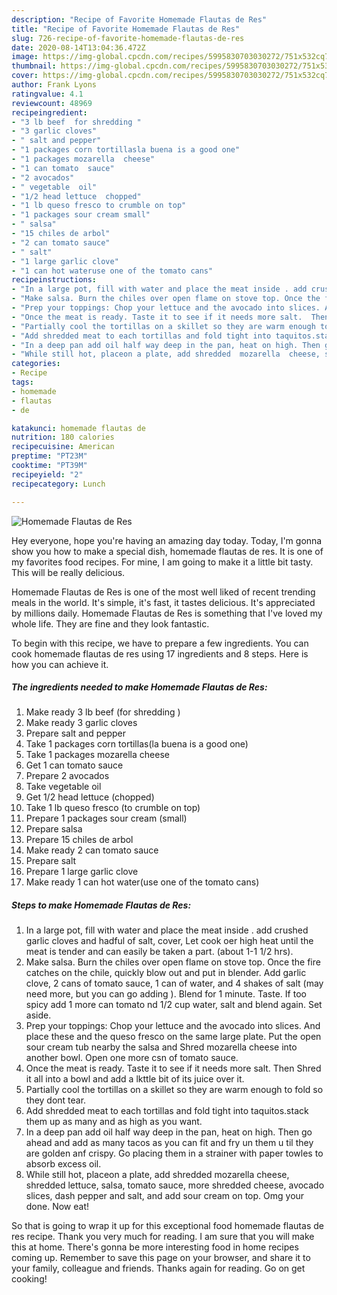 ```yaml
---
description: "Recipe of Favorite Homemade Flautas de Res"
title: "Recipe of Favorite Homemade Flautas de Res"
slug: 726-recipe-of-favorite-homemade-flautas-de-res
date: 2020-08-14T13:04:36.472Z
image: https://img-global.cpcdn.com/recipes/5995830703030272/751x532cq70/homemade-flautas-de-res-recipe-main-photo.jpg
thumbnail: https://img-global.cpcdn.com/recipes/5995830703030272/751x532cq70/homemade-flautas-de-res-recipe-main-photo.jpg
cover: https://img-global.cpcdn.com/recipes/5995830703030272/751x532cq70/homemade-flautas-de-res-recipe-main-photo.jpg
author: Frank Lyons
ratingvalue: 4.1
reviewcount: 48969
recipeingredient:
- "3 lb beef  for shredding "
- "3 garlic cloves"
- " salt and pepper"
- "1 packages corn tortillasla buena is a good one"
- "1 packages mozarella  cheese"
- "1 can tomato  sauce"
- "2 avocados"
- " vegetable  oil"
- "1/2 head lettuce  chopped"
- "1 lb queso fresco to crumble on top"
- "1 packages sour cream small"
- " salsa"
- "15 chiles de arbol"
- "2 can tomato sauce"
- " salt"
- "1 large garlic clove"
- "1 can hot wateruse one of the tomato cans"
recipeinstructions:
- "In a large pot, fill with water and place the meat inside . add crushed garlic cloves and hadful of salt, cover, Let cook oer high heat until the meat is tender and can easily  be taken a part. (about  1-1 1/2 hrs)."
- "Make salsa. Burn the chiles over open flame on stove top. Once the fire catches  on the chile, quickly blow out and  put in blender. Add garlic  clove, 2 cans of tomato sauce, 1 can of water, and 4 shakes of salt (may need more, but you can go adding ). Blend for 1 minute.  Taste. If too spicy add 1 more can tomato  nd 1/2 cup water, salt and blend again. Set aside."
- "Prep your toppings: Chop your lettuce and the avocado into slices. And place these and the queso fresco on the same large plate. Put the open sour cream tub nearby the salsa and Shred mozarella  cheese  into another bowl. Open one more csn of tomato sauce."
- "Once the meat is ready. Taste it to see if it needs more salt.  Then Shred it all into a bowl and add a lkttle bit of its juice over it."
- "Partially cool the tortillas on a skillet so they are warm enough to fold so they dont tear."
- "Add shredded meat to each tortillas and fold tight into taquitos.stack them up as many and as high as you want."
- "In a deep pan add oil half way deep in the pan, heat on high. Then go ahead and add as many tacos as you can fit and fry un them u til they are golden anf crispy. Go placing them in a strainer with paper towles to absorb excess oil."
- "While still hot, placeon a plate, add shredded  mozarella  cheese, shredded lettuce, salsa, tomato sauce, more shredded cheese, avocado slices, dash pepper and salt, and add sour cream on top. Omg your done. Now eat!"
categories:
- Recipe
tags:
- homemade
- flautas
- de

katakunci: homemade flautas de 
nutrition: 180 calories
recipecuisine: American
preptime: "PT23M"
cooktime: "PT39M"
recipeyield: "2"
recipecategory: Lunch

---
```



![Homemade Flautas de Res](https://img-global.cpcdn.com/recipes/5995830703030272/751x532cq70/homemade-flautas-de-res-recipe-main-photo.jpg)

Hey everyone, hope you're having an amazing day today. Today, I'm gonna show you how to make a special dish, homemade flautas de res. It is one of my favorites food recipes. For mine, I am going to make it a little bit tasty. This will be really delicious.

Homemade Flautas de Res is one of the most well liked of recent trending meals in the world. It's simple, it's fast, it tastes delicious. It's appreciated by millions daily. Homemade Flautas de Res is something that I've loved my whole life. They are fine and they look fantastic.




To begin with this recipe, we have to prepare a few ingredients. You can cook homemade flautas de res using 17 ingredients and 8 steps. Here is how you can achieve it.

<!--inarticleads1-->

##### The ingredients needed to make Homemade Flautas de Res:

1. Make ready 3 lb beef  (for shredding )
1. Make ready 3 garlic cloves
1. Prepare  salt and pepper
1. Take 1 packages corn tortillas(la buena is a good one)
1. Take 1 packages mozarella  cheese
1. Get 1 can tomato  sauce
1. Prepare 2 avocados
1. Take  vegetable  oil
1. Get 1/2 head lettuce  (chopped)
1. Take 1 lb queso fresco (to crumble on top)
1. Prepare 1 packages sour cream (small)
1. Prepare  salsa
1. Prepare 15 chiles de arbol
1. Make ready 2 can tomato sauce
1. Prepare  salt
1. Prepare 1 large garlic clove
1. Make ready 1 can hot water(use one of the tomato cans)




<!--inarticleads2-->

##### Steps to make Homemade Flautas de Res:

1. In a large pot, fill with water and place the meat inside . add crushed garlic cloves and hadful of salt, cover, Let cook oer high heat until the meat is tender and can easily  be taken a part. (about  1-1 1/2 hrs).
1. Make salsa. Burn the chiles over open flame on stove top. Once the fire catches  on the chile, quickly blow out and  put in blender. Add garlic  clove, 2 cans of tomato sauce, 1 can of water, and 4 shakes of salt (may need more, but you can go adding ). Blend for 1 minute.  Taste. If too spicy add 1 more can tomato  nd 1/2 cup water, salt and blend again. Set aside.
1. Prep your toppings: Chop your lettuce and the avocado into slices. And place these and the queso fresco on the same large plate. Put the open sour cream tub nearby the salsa and Shred mozarella  cheese  into another bowl. Open one more csn of tomato sauce.
1. Once the meat is ready. Taste it to see if it needs more salt.  Then Shred it all into a bowl and add a lkttle bit of its juice over it.
1. Partially cool the tortillas on a skillet so they are warm enough to fold so they dont tear.
1. Add shredded meat to each tortillas and fold tight into taquitos.stack them up as many and as high as you want.
1. In a deep pan add oil half way deep in the pan, heat on high. Then go ahead and add as many tacos as you can fit and fry un them u til they are golden anf crispy. Go placing them in a strainer with paper towles to absorb excess oil.
1. While still hot, placeon a plate, add shredded  mozarella  cheese, shredded lettuce, salsa, tomato sauce, more shredded cheese, avocado slices, dash pepper and salt, and add sour cream on top. Omg your done. Now eat!




So that is going to wrap it up for this exceptional food homemade flautas de res recipe. Thank you very much for reading. I am sure that you will make this at home. There's gonna be more interesting food in home recipes coming up. Remember to save this page on your browser, and share it to your family, colleague and friends. Thanks again for reading. Go on get cooking!
